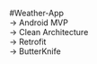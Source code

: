 #Weather-App </br>
-> Android MVP </br>
-> Clean Architecture </br> 
-> Retrofit </br>
-> ButterKnife </br>
